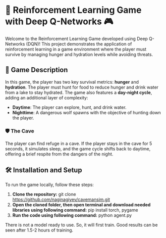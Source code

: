 # 🧠 Reinforcement Learning Game with Deep Q-Networks 🎮
Welcome to the Reinforcement Learning Game developed using Deep Q-Networks (DQN)! This project demonstrates the application of reinforcement learning in a game environment where the player must survive by managing hunger and hydration levels while avoiding threats.

## 📝 Game Description
In this game, the player has two key survival metrics: **hunger** and **hydration**. The player must hunt for food to reduce hunger and drink water from a lake to stay hydrated. The game also features a **day-night cycle**, adding an additional layer of complexity:
- **Daytime**: The player can explore, hunt, and drink water.
- **Nighttime**: A dangerous wolf spawns with the objective of hunting down the player.

### 🛡️ The Cave
The player can find refuge in a cave. If the player stays in the cave for 5 seconds, it simulates sleep, and the game cycle shifts back to daytime, offering a brief respite from the dangers of the night.

## 🛠️ Installation and Setup
To run the game locally, follow these steps:

1. **Clone the repository:**
   git clone https://github.com/naginagiyev/cavemansim.git
2. **Open the cloned folder, then open terminal and download needed libraries using following command:**
   pip install torch, pygame
3. **Run the code using following command:**
   python agent.py

There is not a model ready to use. So, it will first train. Good results can be seen after 1.5-2 hours of training.
